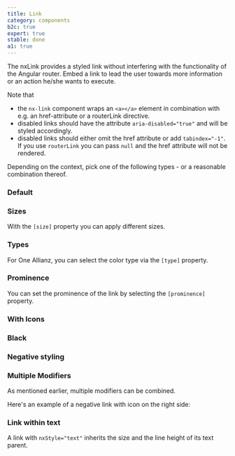 ```yaml
---
title: Link
category: components
b2c: true
expert: true
stable: done
a1: true
---
```


The nxLink provides a styled link without interfering with the functionality of the Angular router. Embed a link to lead the user towards more information or an action he/she wants to execute.

Note that

-   the `nx-link` component wraps an `<a></a>` element in combination with e.g. an href-attribute or a routerLink directive.
-   disabled links should have the attribute `aria-disabled="true"` and will be styled accordingly.
-   disabled links should either omit the href attribute or add `tabindex="-1"`. If you use `routerLink` you can pass `null` and the href attribute will not be rendered.

Depending on the context, pick one of the following types - or a reasonable combination thereof.

### Default

<!-- example(link-default) -->

### Sizes

With the `[size]` property you can apply different sizes.

<!-- example(link-size) -->

<div class="docs-a1">

### Types

For One Allianz, you can select the color type via the `[type]` property.

<!-- example(link-type) -->

### Prominence

You can set the prominence of the link by selecting the `[prominence]` property.

<!-- example(link-prominence) -->

</div>

### With Icons

<!-- example(link-icons) -->

### Black

<!-- example(link-black) -->

### Negative styling

<!-- example(link-negative) -->

### Multiple Modifiers

As mentioned earlier, multiple modifiers can be combined.

Here's an example of a negative link with icon on the right side:

<!-- example(link-multiple) -->

### Link within text

A link with `nxStyle="text"` inherits the size and the line height of its text parent.

<!-- example(link-within-text) -->
